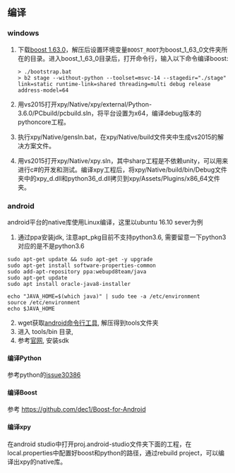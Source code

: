 ## 编译

### windows

1. 下载[boost 1.63.0](https://sourceforge.net/projects/boost/files/boost/1.63.0/)，解压后设置环境变量`BOOST_ROOT`为boost\_1\_63\_0文件夹所在的目录。进入boost\_1\_63\_0目录后，打开命令行，输入以下命令编译boost:

   ```
   > ./bootstrap.bat
   > b2 stage --without-python --toolset=msvc-14 --stagedir="./stage" link=static runtime-link=shared threading=multi debug release address-model=64
   ```

2. 用vs2015打开xpy/Native/xpy/external/Python-3.6.0/PCbuild/pcbuild.sln，将平台设置为x64，编译debug版本的pythoncore工程。

3. 执行xpy/Native/gensln.bat，在xpy/Native/build文件夹中生成vs2015的解决方案文件。

4. 用vs2015打开xpy/Native/xpy.sln，其中sharp工程是不依赖unity，可以用来进行c#的开发和测试。编译xpy工程后，将xpy/Native/build/bin/Debug文件夹中的xpy\_d.dll和python36\_d.dll拷贝到xpy/Assets/Plugins/x86\_64文件夹。

### android

android平台的native库使用Linux编译，这里以ubuntu 16.10 sever为例

1. 通过ppa安装jdk, 注意apt_pkg目前不支持python3.6, 需要留意一下python3对应的是不是python3.6
```shell
sudo apt-get update && sudo apt-get -y upgrade
sudo apt-get install software-properties-common
sudo add-apt-repository ppa:webupd8team/java
sudo apt-get update
sudo apt install oracle-java8-installer

echo "JAVA_HOME=$(which java)" | sudo tee -a /etc/environment
source /etc/environment
echo $JAVA_HOME
```
2. wget获取[android命令行工具](https://dl.google.com/android/repository/sdk-tools-linux-3859397.zip), 解压得到tools文件夹
3. 进入 tools/bin 目录,
4. 参考[官网](https://developer.android.com/studio/command-line/sdkmanager.html), 安装sdk

#### 编译Python
参考python的[issue30386](https://bugs.python.org/issue30386)

#### 编译Boost
参考 https://github.com/dec1/Boost-for-Android

#### 编译xpy
在android studio中打开proj.android-studio文件夹下面的工程，在local.properties中配置好boost和python的路径，通过rebuild project，可以编译出xpy的native库。

